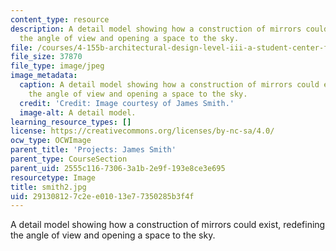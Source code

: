 ```yaml
---
content_type: resource
description: A detail model showing how a construction of mirrors could exist, redefining
  the angle of view and opening a space to the sky.
file: /courses/4-155b-architectural-design-level-iii-a-student-center-for-mit-fall-2004/291308127c2ee01013e77350285b3f4f_smith2.jpg
file_size: 37870
file_type: image/jpeg
image_metadata:
  caption: A detail model showing how a construction of mirrors could exist, redefining
    the angle of view and opening a space to the sky.
  credit: 'Credit: Image courtesy of James Smith.'
  image-alt: A detail model.
learning_resource_types: []
license: https://creativecommons.org/licenses/by-nc-sa/4.0/
ocw_type: OCWImage
parent_title: 'Projects: James Smith'
parent_type: CourseSection
parent_uid: 2555c116-7306-3a1b-2e9f-193e8ce3e695
resourcetype: Image
title: smith2.jpg
uid: 29130812-7c2e-e010-13e7-7350285b3f4f
---
```

A detail model showing how a construction of mirrors could exist, redefining the angle of view and opening a space to the sky.